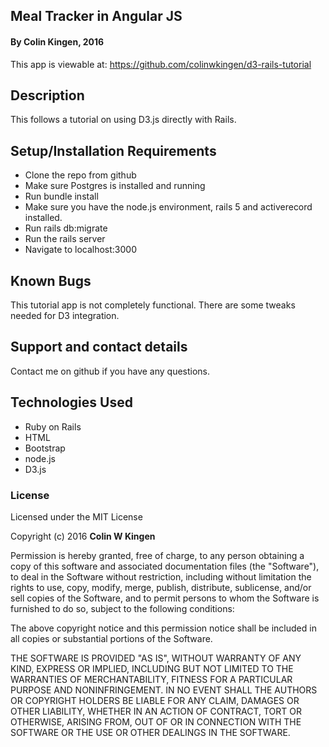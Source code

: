## Meal Tracker in Angular JS

#### By Colin Kingen, 2016

This app is viewable at: https://github.com/colinwkingen/d3-rails-tutorial

## Description

This follows a tutorial on using D3.js directly with Rails.


## Setup/Installation Requirements

* Clone the repo from github
* Make sure Postgres is installed and running
* Run bundle install
* Make sure you have the node.js environment, rails 5 and activerecord installed.
* Run rails db:migrate
* Run the rails server
* Navigate to localhost:3000

## Known Bugs

This tutorial app is not completely functional. There are some tweaks needed for D3 
integration.

## Support and contact details

Contact me on github if you have any questions.

## Technologies Used

* Ruby on Rails
* HTML
* Bootstrap
* node.js
* D3.js


### License

Licensed under the MIT License

Copyright (c) 2016 **Colin W Kingen**

Permission is hereby granted, free of charge, to any person obtaining a copy of this software and associated documentation files (the "Software"), to deal in the Software without restriction, including without limitation the rights to use, copy, modify, merge, publish, distribute, sublicense, and/or sell copies of the Software, and to permit persons to whom the Software is furnished to do so, subject to the following conditions:

The above copyright notice and this permission notice shall be included in all copies or substantial portions of the Software.

THE SOFTWARE IS PROVIDED "AS IS", WITHOUT WARRANTY OF ANY KIND, EXPRESS OR IMPLIED, INCLUDING BUT NOT LIMITED TO THE WARRANTIES OF MERCHANTABILITY, FITNESS FOR A PARTICULAR PURPOSE AND NONINFRINGEMENT. IN NO EVENT SHALL THE AUTHORS OR COPYRIGHT HOLDERS BE LIABLE FOR ANY CLAIM, DAMAGES OR OTHER LIABILITY, WHETHER IN AN ACTION OF CONTRACT, TORT OR OTHERWISE, ARISING FROM, OUT OF OR IN CONNECTION WITH THE SOFTWARE OR THE USE OR OTHER DEALINGS IN THE SOFTWARE.

